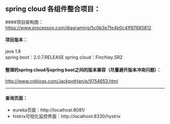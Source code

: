 ## spring cloud 各组件整合项目：
####项目架构图：
https://www.processon.com/diagraming/5c0b3e7fe4b0c41f97685812
#### 项目版本：
java 1.8  
spring boot：2.0.7.RELEASE
spring cloud：Finchley.SR2

#### 整理的spring cloud与spring boot之间的版本兼容（尽量避开版本冲突问题）：
http://www.cnblogs.com/JackpotHan/p/9754653.html

-----------------------------------------------------------
#### 查询页面：
* eureka页面：http://localhost:8081/
* histrix可视化监控界面：http://localhost:8330/hystrix




